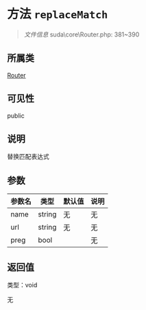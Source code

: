 # 方法 `replaceMatch`

> *文件信息* suda\core\Router.php: 381~390

## 所属类 

[Router](../Router.md)

## 可见性

public

## 说明

替换匹配表达式


## 参数


| 参数名 | 类型 | 默认值 | 说明 |
|--------|-----|-------|-------|
| name |  string | 无 | 无 |
| url |  string | 无 | 无 |
| preg |  bool |  | 无 |



## 返回值

类型：void

无

